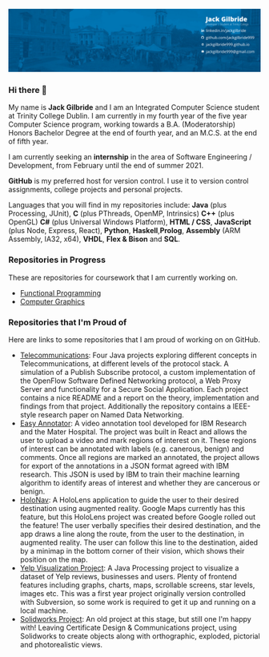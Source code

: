 ![Cover Photo](cover.png)
### Hi there 👋

My name is **Jack Gilbride** and I am an Integrated Computer Science student at Trinity College Dublin. I am currently in my fourth year of the five year Computer Science program, working towards a B.A. (Moderatorship) Honors Bachelor Degree at the end of fourth year, and an M.C.S. at the end of fifth year. 

I am currently seeking an **internship** in the area of Software Engineering / Development, from February until the end of summer 2021.

**GitHub** is my preferred host for version control. I use it to version control assignments, college projects and personal projects. 

Languages that you will find in my repositories include: **Java** (plus Processing, JUnit), **C** (plus PThreads, OpenMP, Intrinsics) **C++** (plus OpenGL) **C#** (plus Universal Windows Platform), **HTML / CSS**, **JavaScript** (plus Node, Express, React), **Python**, **Haskell**,**Prolog**, **Assembly** (ARM Assembly, IA32, x64), **VHDL**, **Flex & Bison** and **SQL**.

### Repositories in Progress
These are repositories for coursework that I am currently working on.
- [Functional Programming](https://github.com/jackgilbride999/Functional-Programming)
- [Computer Graphics](https://github.com/jackgilbride999/Computer-Graphics)

### Repositories that I'm Proud of
Here are links to some repositories that I am proud of working on on GitHub.
- [Telecommunications](https://github.com/jackgilbride999/Telecommunications): Four Java projects exploring different concepts in Telecommunications, at different levels of the protocol stack. A simulation of a Publish Subscribe protocol, a custom implementation of the OpenFlow Software Defined Networking protocol, a Web Proxy Server and functionality for a Secure Social Application. Each project contains a nice README and a report on the theory, implementation and findings from that project. Additionally the repository contains a IEEE-style research paper on Named Data Networking.
- [Easy Annotator](https://github.com/CSU33013-SWENG-Group-9/Easy-Annotator): A video annotation tool developed for IBM Research and the Mater Hospital. The project was built in React and allows the user to upload a video and mark regions of interest on it. These regions of interest can be annotated with labels (e.g. canerous, benign) and comments. Once all regions are marked an annotated, the project allows for export of the annotations in a JSON format agreed with IBM research. This JSON is used by IBM to train their machine learning algorithm to identify areas of interest and whether they are cancerous or benign.
- [HoloNav](https://github.com/jackgilbride999/HoloNav): A HoloLens application to guide the user to their desired destination using augmented reality. Google Maps currently has this feature, but this HoloLens project was created before Google rolled out the feature! The user verbally specifies their desired destination, and the app draws a line along the route, from the user to the destination, in augmented reality. The user can follow this line to the destination, aided by a minimap in the bottom corner of their vision, which shows their position on the map.
- [Yelp Visualization Project](https://github.com/jackgilbride999/Yelp-Visualization-Project): A Java Processing project to visualize a dataset of Yelp reviews, businesses and users. Plenty of frontend features including graphs, charts, maps, scrollable screens, star levels, images etc. This was a first year project originally version controlled with Subversion, so some work is required to get it up and running on a local machine.
- [Solidworks Project](https://github.com/jackgilbride999/Solidworks-Project): An old project at this stage, but still one I'm happy with! Leaving Certificate Design & Communications project, using Solidworks to create objects along with orthographic, exploded, pictorial and photorealistic views. 

<!--
**jackgilbride999/jackgilbride999** is a ✨ _special_ ✨ repository because its `README.md` (this file) appears on your GitHub profile.

Here are some ideas to get you started:

- 🔭 I’m currently working on ...
- 🌱 I’m currently learning ...
- 👯 I’m looking to collaborate on ...
- 🤔 I’m looking for help with ...
- 💬 Ask me about ...
- 📫 How to reach me: ...
- 😄 Pronouns: ...
- ⚡ Fun fact: ...
-->
